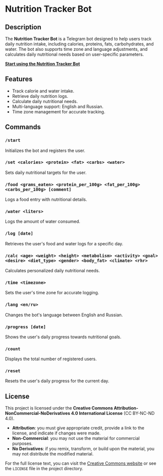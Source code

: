 # Nutrition Tracker Bot

## Description

The **Nutrition Tracker Bot** is a Telegram bot designed to help users track daily nutrition intake, including calories, proteins, fats, carbohydrates, and water. The bot also supports time zone and language adjustments, and calculates daily nutritional needs based on user-specific parameters.

[**Start using the Nutrition Tracker Bot**](https://t.me/nutrition_tracker_365_bot)

## Features

- Track calorie and water intake.
- Retrieve daily nutrition logs.
- Calculate daily nutritional needs.
- Multi-language support: English and Russian.
- Time zone management for accurate tracking.

## Commands

### `/start`

Initializes the bot and registers the user.

### `/set <calories> <protein> <fat> <carbs> <water>`

Sets daily nutritional targets for the user.

### `/food <grams_eaten> <protein_per_100g> <fat_per_100g> <carbs_per_100g> [comment]`

Logs a food entry with nutritional details.

### `/water <liters>`

Logs the amount of water consumed.

### `/log [date]`

Retrieves the user's food and water logs for a specific day.

### `/calc <age> <weight> <height> <metabolism> <activity> <goal> <desire> <diet_type> <gender> <body_fat> <climate> <rhr>`

Calculates personalized daily nutritional needs.

### `/time <timezone>`

Sets the user's time zone for accurate logging.

### `/lang <en/ru>`

Changes the bot's language between English and Russian.

### `/progress [date]`

Shows the user's daily progress towards nutritional goals.

### `/count`

Displays the total number of registered users.

### `/reset`

Resets the user's daily progress for the current day.

## License

This project is licensed under the **Creative Commons Attribution-NonCommercial-NoDerivatives 4.0 International License** (CC BY-NC-ND 4.0).

- **Attribution**: you must give appropriate credit, provide a link to the license, and indicate if changes were made.
- **Non-Commercial**: you may not use the material for commercial purposes.
- **No Derivatives**: if you remix, transform, or build upon the material, you may not distribute the modified material.

For the full license text, you can visit the [Creative Commons website](https://creativecommons.org/licenses/by-nc-nd/4.0/legalcode) or see the `LICENSE` file in the project directory.
